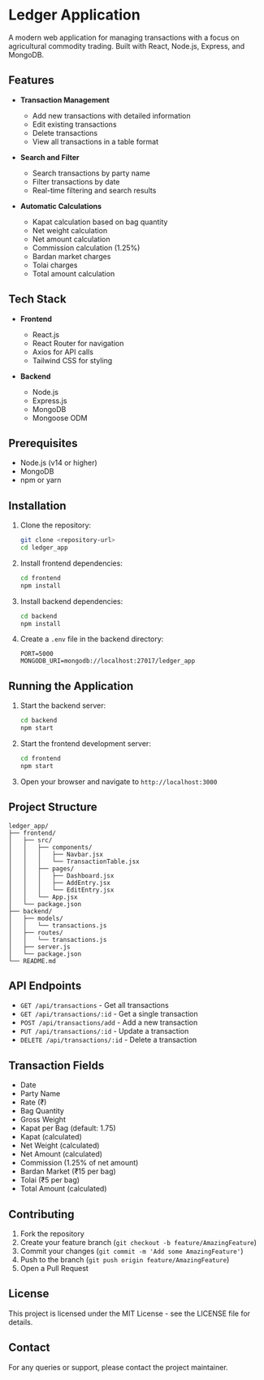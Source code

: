 # Ledger Application

A modern web application for managing transactions with a focus on agricultural commodity trading. Built with React, Node.js, Express, and MongoDB.

## Features

- **Transaction Management**
  - Add new transactions with detailed information
  - Edit existing transactions
  - Delete transactions
  - View all transactions in a table format

- **Search and Filter**
  - Search transactions by party name
  - Filter transactions by date
  - Real-time filtering and search results

- **Automatic Calculations**
  - Kapat calculation based on bag quantity
  - Net weight calculation
  - Net amount calculation
  - Commission calculation (1.25%)
  - Bardan market charges
  - Tolai charges
  - Total amount calculation

## Tech Stack

- **Frontend**
  - React.js
  - React Router for navigation
  - Axios for API calls
  - Tailwind CSS for styling

- **Backend**
  - Node.js
  - Express.js
  - MongoDB
  - Mongoose ODM

## Prerequisites

- Node.js (v14 or higher)
- MongoDB
- npm or yarn

## Installation

1. Clone the repository:
   ```bash
   git clone <repository-url>
   cd ledger_app
   ```

2. Install frontend dependencies:
   ```bash
   cd frontend
   npm install
   ```

3. Install backend dependencies:
   ```bash
   cd backend
   npm install
   ```

4. Create a `.env` file in the backend directory:
   ```
   PORT=5000
   MONGODB_URI=mongodb://localhost:27017/ledger_app
   ```

## Running the Application

1. Start the backend server:
   ```bash
   cd backend
   npm start
   ```

2. Start the frontend development server:
   ```bash
   cd frontend
   npm start
   ```

3. Open your browser and navigate to `http://localhost:3000`

## Project Structure

```
ledger_app/
├── frontend/
│   ├── src/
│   │   ├── components/
│   │   │   ├── Navbar.jsx
│   │   │   └── TransactionTable.jsx
│   │   ├── pages/
│   │   │   ├── Dashboard.jsx
│   │   │   ├── AddEntry.jsx
│   │   │   └── EditEntry.jsx
│   │   └── App.jsx
│   └── package.json
├── backend/
│   ├── models/
│   │   └── transactions.js
│   ├── routes/
│   │   └── transactions.js
│   ├── server.js
│   └── package.json
└── README.md
```

## API Endpoints

- `GET /api/transactions` - Get all transactions
- `GET /api/transactions/:id` - Get a single transaction
- `POST /api/transactions/add` - Add a new transaction
- `PUT /api/transactions/:id` - Update a transaction
- `DELETE /api/transactions/:id` - Delete a transaction

## Transaction Fields

- Date
- Party Name
- Rate (₹)
- Bag Quantity
- Gross Weight
- Kapat per Bag (default: 1.75)
- Kapat (calculated)
- Net Weight (calculated)
- Net Amount (calculated)
- Commission (1.25% of net amount)
- Bardan Market (₹15 per bag)
- Tolai (₹5 per bag)
- Total Amount (calculated)

## Contributing

1. Fork the repository
2. Create your feature branch (`git checkout -b feature/AmazingFeature`)
3. Commit your changes (`git commit -m 'Add some AmazingFeature'`)
4. Push to the branch (`git push origin feature/AmazingFeature`)
5. Open a Pull Request

## License

This project is licensed under the MIT License - see the LICENSE file for details.

## Contact

For any queries or support, please contact the project maintainer.
